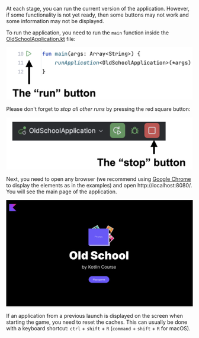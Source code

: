 At each stage, you can run the current version of the application.
However, if some functionality is not yet ready,
then some buttons may not work and some information may not be displayed.

To run the application, you need to run the `main` function inside
the [OldSchoolApplication.kt](psi_element://org.jetbrains.kotlin.course.old.school.OldSchoolApplicationKt#main) file:

![How to run the application](../../utils/src/main/resources/images/old/school/ide/run.png)

Please don't forget to _stop all other runs_ by pressing the red square button:

![How to stop the application](../../utils/src/main/resources/images/old/school/ide/stop.png)

Next, you need to open any browser (we recommend using [Google Chrome](https://www.google.com/chrome/) to display the elements as in the examples)
and open http://localhost:8080/. You will see the main page of the application.

<div class="hint" title="Click me to view what the main page of the application looks like">

![The main page of the application](../../utils/src/main/resources/images/old/school/states/main_page.png)

</div>

<div class="hint" title="Click me if the application from the last launch is displayed">

If an application from a previous launch is displayed on the screen when starting the game, you need to reset the caches.
This can usually be done with a keyboard shortcut: `ctrl` + `shift` + `R` (`command` + `shift` + `R` for macOS).
</div>
